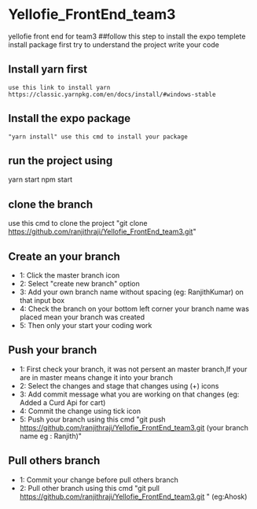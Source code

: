 # Yellofie_FrontEnd_team3
yellofie  front end for team3 
##follow this step to install the expo templete
  install package first
  try to understand the project
  write your code
  
## Install yarn first
    use this link to install yarn  https://classic.yarnpkg.com/en/docs/install/#windows-stable
    
## Install the expo package 
    "yarn install" use this cmd to install your package
    
## run the project using
  yarn start
  npm start

## clone the branch 
  use this cmd to clone the project "git clone https://github.com/ranjithraji/Yellofie_FrontEnd_team3.git"

## Create an your branch
* 1: Click the master branch icon
* 2: Select "create new branch" option
* 3: Add your own branch name without spacing (eg: RanjithKumar) on that input box
* 4: Check the branch on your bottom left corner  your branch name was placed mean your branch was created
* 5: Then only your start your coding work

## Push your branch
* 1: First check your branch, it was not persent an master branch,If your are in master means change it into your branch 
* 2: Select the changes and stage that changes using (+) icons
* 3: Add commit message what you are working on that changes (eg: Added a Curd Api for cart) 
* 4: Commit the change using tick icon
* 5: Push your branch using this cmd "git push https://github.com/ranjithraji/Yellofie_FrontEnd_team3.git (your branch name  eg : Ranjith)"

## Pull others branch
* 1: Commit your change before pull others branch
* 2: Pull other branch using this cmd "git pull  https://github.com/ranjithraji/Yellofie_FrontEnd_team3.git <Branch name>" (eg:Ahosk)

